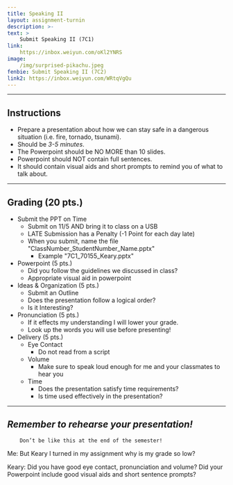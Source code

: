 ```yaml
---
title: Speaking II
layout: assignment-turnin
description: >-
text: >
    Submit Speaking II (7C1)
link: 
    https://inbox.weiyun.com/oKl2YNRS
image: 
    /img/surprised-pikachu.jpeg
fenbie: Submit Speaking II (7C2)
link2: https://inbox.weiyun.com/WRtqVgQu
---
```

---
## Instructions
* Prepare a presentation about how we can stay safe in a dangerous situation (i.e. fire, tornado, tsunami).
* Should be *3-5 minutes*.
* The Powerpoint should be NO MORE than 10 slides.
* Powerpoint should NOT contain full sentences.
* It should contain visual aids and short prompts to remind you of what to talk about.
---
## Grading (20 pts.)
* Submit the PPT on Time
	* Submit on 11/5 AND bring it to class on a USB
    * LATE Submission has a Penalty (-1 Point for each day late)
	* When you submit, name the file "ClassNumber_StudentNumber_Name.pptx" 
		* Example "7C1_70155_Keary.pptx"
* Powerpoint (5 pts.)
	* Did you follow the guidelines we discussed in class?
	* Appropriate visual aid in powerpoint
* Ideas & Organization (5 pts.)
	* Submit an Outline
    * Does the presentation follow a logical order?
    * Is it Interesting?
* Pronunciation (5 pts.)
	* If it effects my understanding I will lower your grade.
	* Look up the words you will use before presenting!
* Delivery (5 pts.)
	* Eye Contact
	    * Do not read from a script
    * Volume
	    * Make sure to speak loud enough for me and your classmates to hear you
	* Time
	    * Does the presentation satisfy time requirements?
	    * Is time used effectively in the presentation?
---
## ***Remember to rehearse your presentation!***

        Don’t be like this at the end of the semester!

Me: But Keary I turned in my assignment why is my grade so low?

Keary: Did you have good eye contact, pronunciation and volume? Did your Powerpoint include good visual aids and short sentence prompts?

